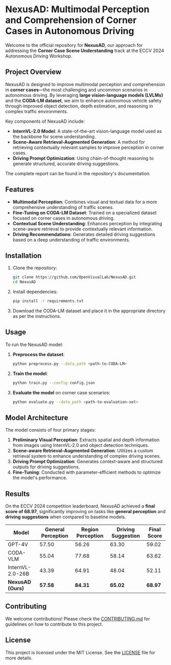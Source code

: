 # NexusAD: Multimodal Perception and Comprehension of Corner Cases in Autonomous Driving

Welcome to the official repository for **NexusAD**, our approach for addressing the **Corner Case Scene Understanding** track at the ECCV 2024 Autonomous Driving Workshop.

## Project Overview

NexusAD is designed to improve multimodal perception and comprehension in **corner cases**—the most challenging and uncommon scenarios in autonomous driving. By leveraging **large vision-language models (LVLMs)** and the **CODA-LM dataset**, we aim to enhance autonomous vehicle safety through improved object detection, depth estimation, and reasoning in complex traffic environments.

Key components of NexusAD include:
- **InternVL-2.0 Model**: A state-of-the-art vision-language model used as the backbone for scene understanding.
- **Scene-Aware Retrieval-Augmented Generation**: A method for retrieving contextually relevant samples to improve perception in corner cases.
- **Driving Prompt Optimization**: Using chain-of-thought reasoning to generate structured, accurate driving suggestions.

The complete report can be found in the repository's documentation.

## Features

- **Multimodal Perception**: Combines visual and textual data for a more comprehensive understanding of traffic scenes.
- **Fine-Tuning on CODA-LM Dataset**: Trained on a specialized dataset focused on corner cases in autonomous driving.
- **Contextual Scene Understanding**: Enhances perception by integrating scene-aware retrieval to provide contextually relevant information.
- **Driving Recommendations**: Generates detailed driving suggestions based on a deep understanding of traffic environments.

## Installation

1. Clone the repository:
    ```bash
    git clone https://github.com/OpenVisualLab/NexusAD.git
    cd NexusAD
    ```

2. Install dependencies:
    ```bash
    pip install -r requirements.txt
    ```

3. Download the CODA-LM dataset and place it in the appropriate directory as per the instructions.

## Usage

To run the NexusAD model:

1. **Preprocess the dataset**:
    ```bash
    python preprocess.py --data_path <path-to-CODA-LM>
    ```

2. **Train the model**:
    ```bash
    python train.py --config config.json
    ```

3. **Evaluate the model** on corner case scenarios:
    ```bash
    python evaluate.py --data_path <path-to-evaluation-set>
    ```

## Model Architecture

The model consists of four primary stages:

1. **Preliminary Visual Perception**: Extracts spatial and depth information from images using InternVL-2.0 and object detection techniques.
2. **Scene-aware Retrieval-Augmented Generation**: Utilizes a custom retrieval system to enhance understanding of complex driving scenes.
3. **Driving Prompt Optimization**: Generates context-aware and structured outputs for driving suggestions.
4. **Fine-Tuning**: Conducted with parameter-efficient methods to optimize the model's performance.

## Results

On the ECCV 2024 competition leaderboard, NexusAD achieved a **final score of 68.97**, significantly improving on tasks like **general perception** and **driving suggestions** when compared to baseline models.

| Model              | General Perception | Region Perception | Driving Suggestion | Final Score |
|--------------------|-------------------|------------------|-------------------|-------------|
| GPT-4V             | 57.50             | 56.26            | 63.30             | 59.02       |
| CODA-VLM           | 55.04             | 77.68            | 58.14             | 63.62       |
| InternVL-2.0-26B   | 43.39             | 64.91            | 48.04             | 52.11       |
| **NexusAD (Ours)** | **57.58**         | **84.31**        | **65.02**         | **68.97**   |

## Contributing

We welcome contributions! Please check the [CONTRIBUTING.md](CONTRIBUTING.md) for guidelines on how to contribute to this project.

## License

This project is licensed under the MIT License. See the [LICENSE](LICENSE) file for more details.
